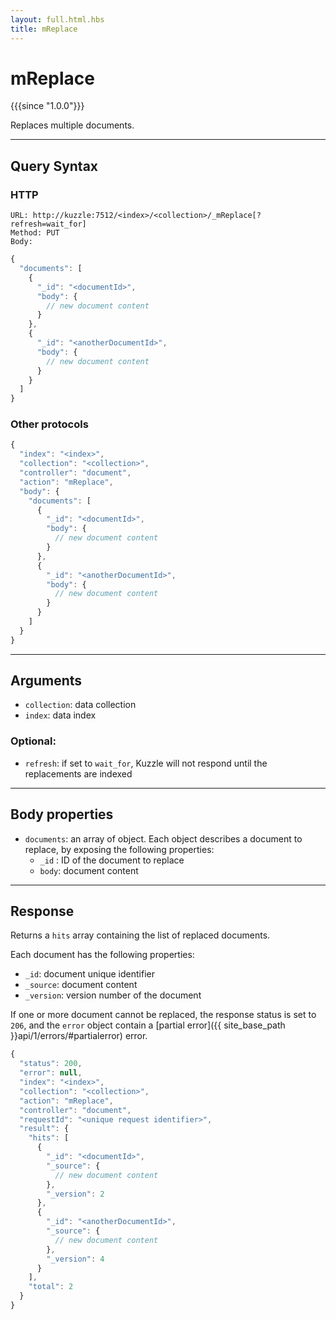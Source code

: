 ```yaml
---
layout: full.html.hbs
title: mReplace
---
```


# mReplace

{{{since "1.0.0"}}}

Replaces multiple documents.

---

## Query Syntax

### HTTP

```http
URL: http://kuzzle:7512/<index>/<collection>/_mReplace[?refresh=wait_for]
Method: PUT  
Body:
```

```js
{
  "documents": [
    {
      "_id": "<documentId>", 
      "body": {
        // new document content
      }
    },
    {
      "_id": "<anotherDocumentId>",
      "body": {
        // new document content
      }
    }
  ]
}
```

### Other protocols

```js
{
  "index": "<index>",
  "collection": "<collection>",
  "controller": "document",
  "action": "mReplace",
  "body": {
    "documents": [
      {
        "_id": "<documentId>",
        "body": {
          // new document content
        }
      },
      {
        "_id": "<anotherDocumentId>",
        "body": {
          // new document content
        }
      }
    ]
  }
}
```

---

## Arguments

* `collection`: data collection
* `index`: data index

### Optional:

* `refresh`: if set to `wait_for`, Kuzzle will not respond until the replacements are indexed

---

## Body properties

* `documents`: an array of object. Each object describes a document to replace, by exposing the following properties:
  * `_id` : ID of the document to replace
  * `body`: document content

---

## Response

Returns a `hits` array containing the list of replaced documents.

Each document has the following properties:

* `_id`: document unique identifier
* `_source`: document content
* `_version`: version number of the document

If one or more document cannot be replaced, the response status is set to `206`, and the `error` object contain a [partial error]({{ site_base_path }}api/1/errors/#partialerror) error.

```js
{
  "status": 200,
  "error": null,
  "index": "<index>",
  "collection": "<collection>",
  "action": "mReplace",
  "controller": "document",
  "requestId": "<unique request identifier>",
  "result": {
    "hits": [
      {
        "_id": "<documentId>",
        "_source": {
          // new document content
        },
        "_version": 2
      },
      {
        "_id": "<anotherDocumentId>",
        "_source": {
          // new document content
        },
        "_version": 4
      }
    ],
    "total": 2
  }
}
```
